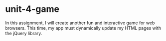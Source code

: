 # unit-4-game
In this assignment, I will create another fun and interactive game for web browsers. This time, my app must dynamically update my HTML pages with the jQuery library.
